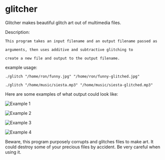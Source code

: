 glitcher
========

Glitcher makes beautiful glitch art out of multimedia files.

Description:

    This program takes an input filename and an output filename passed as
    
    arguments, then uses additive and subtractive glitching to
    
    create a new file and output to the output filename.

example usage:
    
    ./glitch "/home/ron/funny.jpg" "/home/ron/funny-glitched.jpg"
    
    ./glitch "/home/music/siesta.mp3" "/home/music/siesta-glitched.mp3"


Here are some examples of what output could look like:

![Example 1](https://raw.github.com/latermuse/glitcher/master/examples/example1.jpg)

![Example 2](https://raw.github.com/latermuse/glitcher/master/examples/example2.jpg)

![Example 3](https://raw.github.com/latermuse/glitcher/master/examples/example3.jpg)

![Example 4](https://raw.github.com/latermuse/glitcher/master/examples/sexy.jpg)


Beware, this program purposely corrupts and glitches files to make art. It could destroy some of your precious files by accident. Be very careful when using it.

